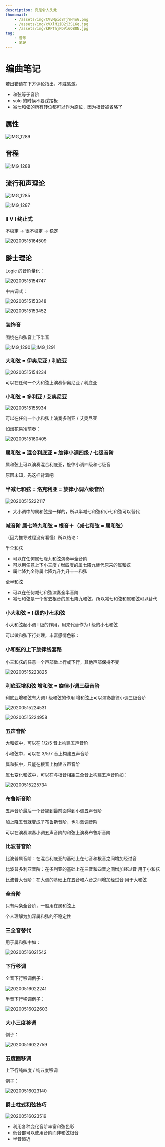```yaml
---
description: 真是令人头秃
thumbnail:
    - /assets/img/CVvMpid8TjYH4oG.png
    - /assets/img/cVXlM1iD2j3SL6q.jpg
    - /assets/img/kRPThjFDVi6QB8N.jpg
tag:
    - 音乐
    - 笔记
---
```


# 编曲笔记

若出错请在下方评论指出，不胜感激。

- 和弦等于音阶
- solo 的时候不要踩踏板
- 减七和弦的所有转位都可以作为原位，因为根音被省略了

## 属性

![IMG_1289](/assets/img/cVXlM1iD2j3SL6q.jpg)

## 音程

![IMG_1288](/assets/img/kRPThjFDVi6QB8N.jpg)

## 流行和声理论

![IMG_1285](/assets/img/6cGE9MbCoefiKy5.jpg)

![IMG_1287](/assets/img/wIOhBcJNjzp56nG.jpg)

### II V I 终止式

不稳定 → 很不稳定 → 稳定

![20200515164509](/assets/img/1bjdXEarkgJvcQU.png)

## 爵士理论

Logic 的音阶量化：

![20200515154747](/assets/img/tmH1zJbae2C7GsF.png)

中古调式：

![20200515153348](/assets/img/SnzNIWeC8ZLA7Ef.png)

![20200515153452](/assets/img/TMs1Ora2GeoDXQC.png)

### 装饰音

围绕在和弦音上下半音

![IMG_1290](/assets/img/WGxhDrmf97RNzjP.jpg)
![IMG_1291](/assets/img/AydI2o3pub4qOJm.jpg)

### 大和弦 = 伊奥尼亚 / 利底亚

![20200515154234](/assets/img/f4DG1O7UnytQHAL.png)

可以在任何一个大和弦上演奏伊奥尼亚 / 利底亚

### 小和弦 = 多利亚 / 艾奥尼亚

![20200515155934](/assets/img/TsuYk3i49goVQj1.png)

可以在任何一个小和弦上演奏多利亚 / 艾奥尼亚

如烟花易冷前奏：

![20200515160405](/assets/img/asZjvohWRBJIHyg.png)

### 属和弦 = 混合利底亚 = 旋律小调四级 / 七级音阶

属和弦上可以演奏混合利底亚，旋律小调四级和七级音

原因未知，先这样背着吧

### 半减七和弦 = 洛克利亚 = 旋律小调六级音阶

![20200515222117](/assets/img/CNhGciSx48AyRqD.png)

- 大小调中的属和弦是一样的，所以半减七和弦和小七和弦可以替代

### 减音阶 属七降九和弦 = 根音＋（减七和弦 = 属和弦）

（因为推导过程没有看懂）所以结论：

半全和弦

- 可以在任何属七降九和弦演奏半全音阶
- 可以用任意上下小三度 / 增四度的属七降九替代原来的属和弦
- 属七降九全称属七降九升九升十一和弦

全半和弦
- 可以在任何减七和弦演奏全半音阶
- 减七和弦是一个省去根音的属七降九和弦，所以减七和弦和属和弦可以替代

### 小大和弦 = I 级的小七和弦

小大和弦起小调 I 级的作用，用来代替作为 I 级的小七和弦

可以做和弦下行处理，丰富感情色彩：

### 小和弦的上下旋律线套路

小三和弦的任意一个声部做上行或下行，其他声部保持不变

![20200515223825](/assets/img/aXwpjgNA97z8LuS.png)

### 利底亚增和弦 增和弦 = 旋律小调三级音阶

利底亚增和弦有大调 I 级和弦的作用
增和弦上可以演奏旋律小调三级音阶

![20200515224531](/assets/img/HV5jrQcbWin2mUF.png)

![20200515224958](/assets/img/tgH1GWJEPcSV8Nr.png)

### 五声音阶

大和弦中，可以在 1/2/5 音上构建五声音阶

小和弦中，可以在 3/5/7 音上构建五声音阶

属和弦中，只能在根音上构建五声音阶

属七变化和弦中，可以在与根音相距三全音上构建五声音阶如：

![20200515225734](/assets/img/odnS98kAyKlGVxT.png)

### 布鲁斯音阶

五声音阶最后一个音挪到最前面得到小调五声音阶

加上降五音就变成了布鲁斯音阶，也叫蓝调音阶

可以在演奏演奏小调五声音阶的和弦上演奏布鲁斯音阶

### 比波普音阶

比波普属音阶：在混合利底亚的基础上在七音和根音之间增加经过音

比波普多利亚音阶：在多利亚的基础上在三音和四音之间增加经过音 用于小和弦

比波普大音阶：在大调的基础上在五音和六音之间增加经过音 用于大和弦

### 全音阶

只有两条全音阶，一般用在属和弦上

个人理解为加深属和弦的不稳定性

### 三全音替代

用于属和弦中如：

![20200516021542](/assets/img/P3dqu4HsKwcbg8r.png)

### 下行移调

全音下行移调例子：

![20200516022241](/assets/img/E1rQwlesOC7VZvW.png)

半音下行移调例子：

![20200516022603](/assets/img/mRwvXZNS1gJHYVq.png)

### 大小三度移调

例子：

![20200516022759](/assets/img/OXIMf6wYjevxbmg.png)

### 五度圈移调

上下行纯四度 / 纯五度移调

例子：

![20200516023140](/assets/img/CVvMpid8TjYH4oG.png)

### 爵士柱式和弦技巧

![20200516023519](/assets/img/g72jWzlRxGCIqEY.png)

- 利用各种变化音阶丰富和弦色彩
- 低音部可以使用音阶而非和弦根音
- 半音趋近
